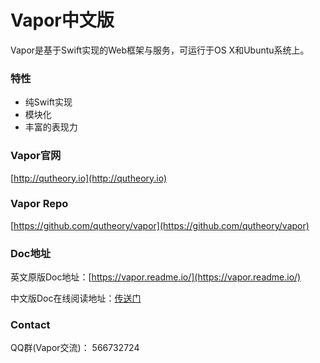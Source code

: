 # Vapor中文版
Vapor是基于Swift实现的Web框架与服务，可运行于OS X和Ubuntu系统上。


### 特性
- 纯Swift实现
- 模块化
- 丰富的表现力


### Vapor官网
[http://qutheory.io](http://qutheory.io)


### Vapor Repo
[https://github.com/qutheory/vapor](https://github.com/qutheory/vapor)


### Doc地址
英文原版Doc地址：[https://vapor.readme.io/](https://vapor.readme.io/)

中文版Doc在线阅读地址：[传送门](https://carymic.gitbooks.io/vapor-chinese/content/)


### Contact
QQ群(Vapor交流)： 566732724